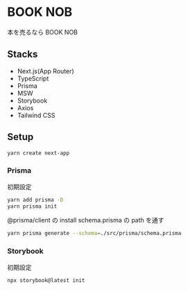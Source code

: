 # BOOK NOB

本を売るなら BOOK NOB

## Stacks

- Next.js(App Router)
- TypeScript
- Prisma
- MSW
- Storybook
- Axios
- Tailwind CSS

## Setup

```sh
yarn create next-app
```

### Prisma

初期設定

```sh
yarn add prisma -D
yarn prisma init
```

@prisma/client の install
schema.prisma の path を通す

```sh
yarn prisma generate --schema=./src/prisma/schema.prisma
```

### Storybook

初期設定

```sh
npx storybook@latest init
```
